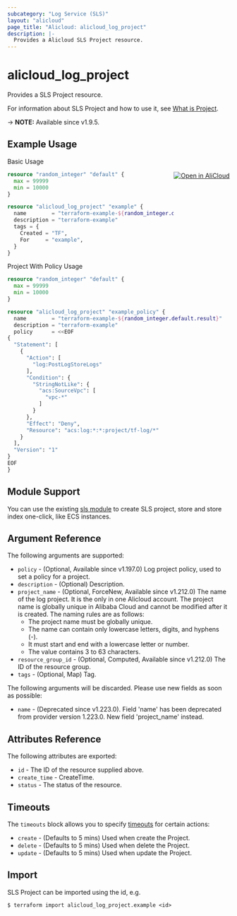 ```yaml
---
subcategory: "Log Service (SLS)"
layout: "alicloud"
page_title: "Alicloud: alicloud_log_project"
description: |-
  Provides a Alicloud SLS Project resource.
---
```


# alicloud_log_project

Provides a SLS Project resource. 

For information about SLS Project and how to use it, see [What is Project](https://www.alibabacloud.com/help/en/sls/developer-reference/api-createproject).

-> **NOTE:** Available since v1.9.5.

## Example Usage
<div class="oics-button" style="float: right;margin: 0 0 -40px 0;">
  <a href="https://api.aliyun.com/api-tools/terraform?resource=alicloud_log_project&exampleId=785fdf6d-6479-598e-f78c-6727f0519de5cdf9b09e&activeTab=example&spm=docs.r.log_project.0.785fdf6d64" target="_blank">
    <img alt="Open in AliCloud" src="https://img.alicdn.com/imgextra/i1/O1CN01hjjqXv1uYUlY56FyX_!!6000000006049-55-tps-254-36.svg" style="max-height: 44px; margin: 32px auto; max-width: 100%;">
  </a>
</div>

Basic Usage

```terraform
resource "random_integer" "default" {
  max = 99999
  min = 10000
}

resource "alicloud_log_project" "example" {
  name        = "terraform-example-${random_integer.default.result}"
  description = "terraform-example"
  tags = {
    Created = "TF",
    For     = "example",
  }
}
```

Project With Policy Usage

```terraform
resource "random_integer" "default" {
  max = 99999
  min = 10000
}

resource "alicloud_log_project" "example_policy" {
  name        = "terraform-example-${random_integer.default.result}"
  description = "terraform-example"
  policy      = <<EOF
{
  "Statement": [
    {
      "Action": [
        "log:PostLogStoreLogs"
      ],
      "Condition": {
        "StringNotLike": {
          "acs:SourceVpc": [
            "vpc-*"
          ]
        }
      },
      "Effect": "Deny",
      "Resource": "acs:log:*:*:project/tf-log/*"
    }
  ],
  "Version": "1"
}
EOF
}
```

## Module Support

You can use the existing [sls module](https://registry.terraform.io/modules/terraform-alicloud-modules/sls/alicloud) 
to create SLS project, store and store index one-click, like ECS instances.

## Argument Reference

The following arguments are supported:
* `policy` - (Optional, Available since v1.197.0) Log project policy, used to set a policy for a project.
* `description` - (Optional) Description.
* `project_name` - (Optional, ForceNew, Available since v1.212.0) The name of the log project. It is the only in one Alicloud account. The project name is globally unique in Alibaba Cloud and cannot be modified after it is created. The naming rules are as follows:
  - The project name must be globally unique. 
  - The name can contain only lowercase letters, digits, and hyphens (-). 
  - It must start and end with a lowercase letter or number. 
  - The value contains 3 to 63 characters.
* `resource_group_id` - (Optional, Computed, Available since v1.212.0) The ID of the resource group.
* `tags` - (Optional, Map) Tag.

The following arguments will be discarded. Please use new fields as soon as possible:
* `name` - (Deprecated since v1.223.0). Field 'name' has been deprecated from provider version 1.223.0. New field 'project_name' instead.

## Attributes Reference

The following attributes are exported:
* `id` - The ID of the resource supplied above.
* `create_time` - CreateTime.
* `status` - The status of the resource.

## Timeouts

The `timeouts` block allows you to specify [timeouts](https://www.terraform.io/docs/configuration-0-11/resources.html#timeouts) for certain actions:
* `create` - (Defaults to 5 mins) Used when create the Project.
* `delete` - (Defaults to 5 mins) Used when delete the Project.
* `update` - (Defaults to 5 mins) Used when update the Project.

## Import

SLS Project can be imported using the id, e.g.

```shell
$ terraform import alicloud_log_project.example <id>
```